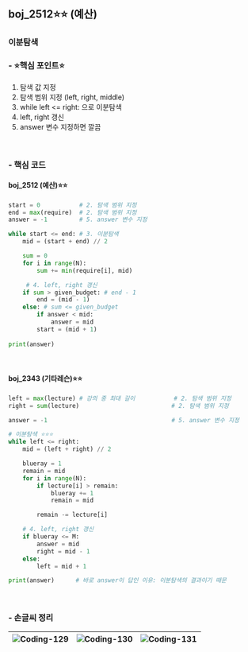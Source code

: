 ## boj_2512⭐⭐ (예산)
### 이분탐색


### - ⭐핵심 포인트⭐
1. 탐색 값 지정
2. 탐색 범위 지정 (left, right, middle)
3. while left <= right: 으로 이분탐색
4. left, right 갱신
5. answer 변수 지정하면 깔끔

<br>

### - 핵심 코드
#### boj_2512 (예산)⭐️⭐️
```python
start = 0           # 2. 탐색 범위 지정
end = max(require)  # 2. 탐색 범위 지정
answer = -1         # 5. answer 변수 지정

while start <= end: # 3. 이분탐색
    mid = (start + end) // 2

    sum = 0
    for i in range(N):
        sum += min(require[i], mid)

     # 4. left, right 갱신
    if sum > given_budget: # end - 1
        end = (mid - 1)
    else: # sum <= given_budget
        if answer < mid:
            answer = mid
        start = (mid + 1)
    
print(answer)
```


<br>

#### boj_2343 (기타레슨)⭐️⭐️
```python
left = max(lecture) # 강의 중 최대 길이           # 2. 탐색 범위 지정
right = sum(lecture)                          # 2. 탐색 범위 지정

answer = -1                                   # 5. answer 변수 지정

# 이분탐색 ⭐️⭐️⭐️
while left <= right:
    mid = (left + right) // 2

    blueray = 1
    remain = mid
    for i in range(N):
        if lecture[i] > remain:
            blueray += 1
            remain = mid

        remain -= lecture[i]

    # 4. left, right 갱신
    if blueray <= M:
        answer = mid
        right = mid - 1
    else:
        left = mid + 1

print(answer)      # 바로 answer이 답인 이유: 이분탐색의 결과이기 때문
```


<br>

### - 손글씨 정리
![Coding-129](https://github.com/user-attachments/assets/17af70ba-74ea-46cb-8fba-6226b4d01700) | ![Coding-130](https://github.com/user-attachments/assets/57a93c19-20c4-4f02-bf26-36f1e8f0b9e1) | ![Coding-131](https://github.com/user-attachments/assets/db9eacc3-05cb-48fc-bc50-f202b4896605)
--- | --- | --- | 

